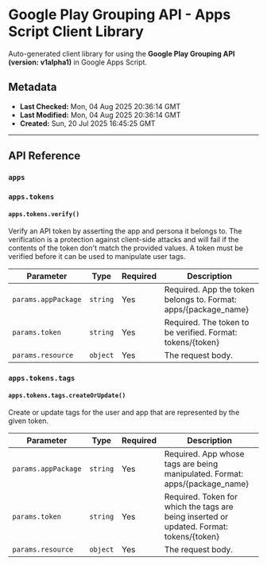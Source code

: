 # Google Play Grouping API - Apps Script Client Library

Auto-generated client library for using the **Google Play Grouping API (version: v1alpha1)** in Google Apps Script.

## Metadata

- **Last Checked:** Mon, 04 Aug 2025 20:36:14 GMT
- **Last Modified:** Mon, 04 Aug 2025 20:36:14 GMT
- **Created:** Sun, 20 Jul 2025 16:45:25 GMT



---

## API Reference

### `apps`

### `apps.tokens`

#### `apps.tokens.verify()`

Verify an API token by asserting the app and persona it belongs to. The verification is a protection against client-side attacks and will fail if the contents of the token don't match the provided values. A token must be verified before it can be used to manipulate user tags.

| Parameter | Type | Required | Description |
|---|---|---|---|
| `params.appPackage` | `string` | Yes | Required. App the token belongs to. Format: apps/{package_name} |
| `params.token` | `string` | Yes | Required. The token to be verified. Format: tokens/{token} |
| `params.resource` | `object` | Yes | The request body. |

### `apps.tokens.tags`

#### `apps.tokens.tags.createOrUpdate()`

Create or update tags for the user and app that are represented by the given token.

| Parameter | Type | Required | Description |
|---|---|---|---|
| `params.appPackage` | `string` | Yes | Required. App whose tags are being manipulated. Format: apps/{package_name} |
| `params.token` | `string` | Yes | Required. Token for which the tags are being inserted or updated. Format: tokens/{token} |
| `params.resource` | `object` | Yes | The request body. |